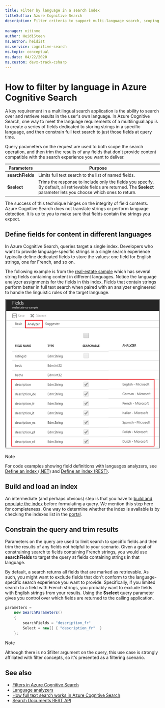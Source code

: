 ```yaml
---
title: Filter by language in a search index
titleSuffix: Azure Cognitive Search
description: Filter criteria to support multi-language search, scoping query execution to language-specific fields.

manager: nitinme
author: HeidiSteen
ms.author: heidist
ms.service: cognitive-search
ms.topic: conceptual
ms.date: 04/22/2020
ms.custom: devx-track-csharp
---
```


# How to filter by language in Azure Cognitive Search 

A key requirement in a multilingual search application is the ability to search over and retrieve results in the user's own language. In Azure Cognitive Search, one way to meet the language requirements of a multilingual app is to create a series of fields dedicated to storing strings in a specific language, and then constrain full text search to just those fields at query time.

Query parameters on the request are used to both scope the search operation, and then trim the results of any fields that don't provide content compatible with the search experience you want to deliver.

| Parameters | Purpose |
|-----------|--------------|
| **searchFields** | Limits full text search to the list of named fields. |
| **$select** | Trims the response to include only the fields you specify. By default, all retrievable fields are returned. The **$select** parameter lets you choose which ones to return. |

The success of this technique hinges on the integrity of field contents. Azure Cognitive Search does not translate strings or perform language detection. It is up to you to make sure that fields contain the strings you expect.

## Define fields for content in different languages

In Azure Cognitive Search, queries target a single index. Developers who want to provide language-specific strings in a single search experience typically define dedicated fields to store the values: one field for English strings, one for French, and so on. 

The following example is from the [real-estate sample](search-get-started-portal.md) which has several string fields containing content in different languages. Notice the language analyzer assignments for the fields in this index. Fields that contain strings perform better in full text search when paired with an analyzer engineered to handle the linguistic rules of the target language.

  ![Screenshot showing the Fields screen of the real-estate sample. A group of fields are highlighted to point out how the language analyzer assignments correspond to the languages for the highlighted fields.](./media/search-filters-language/lang-fields.png)

> [!Note]
> For code examples showing field definitions with languages analyzers, see [Define an index (.NET)](./search-get-started-dotnet.md) and [Define an index (REST)](./search-get-started-powershell.md).

## Build and load an index

An intermediate (and perhaps obvious) step is that you have to [build and populate the index](./search-get-started-dotnet.md) before formulating a query. We mention this step here for completeness. One way to determine whether the index is available is by checking the indexes list in the [portal](https://portal.azure.com).

## Constrain the query and trim results

Parameters on the query are used to limit search to specific fields and then trim the results of any fields not helpful to your scenario. Given a goal of constraining search to fields containing French strings, you would use **searchFields** to target the query at fields containing strings in that language. 

By default, a search returns all fields that are marked as retrievable. As such, you might want to exclude fields that don't conform to the language-specific search experience you want to provide. Specifically, if you limited search to a field with French strings, you probably want to exclude fields with English strings from your results. Using the **$select** query parameter gives you control over which fields are returned to the calling application.

```csharp
parameters =
    new SearchParameters()
    {
        searchFields = "description_fr" 
        Select = new[] { "description_fr"  }
    };
```
> [!Note]
> Although there is no $filter argument on the query, this use case is strongly affiliated with filter concepts, so it's presented as a filtering scenario.

## See also

+ [Filters in Azure Cognitive Search](search-filters.md)
+ [Language analyzers](/rest/api/searchservice/language-support)
+ [How full text search works in Azure Cognitive Search](search-lucene-query-architecture.md)
+ [Search Documents REST API](/rest/api/searchservice/search-documents)